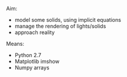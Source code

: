 Aim:
- model some solids, using implicit equations
- manage the rendering of lights/solids
- approach reality

Means:
- Python 2.7
- Matplotlib imshow
- Numpy arrays